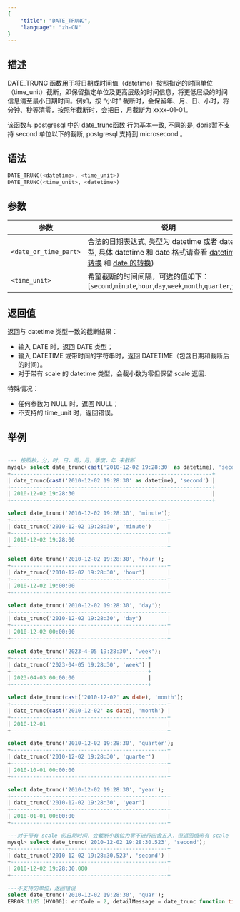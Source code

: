 ```yaml
---
{
    "title": "DATE_TRUNC",
    "language": "zh-CN"
}
---
```


## 描述

DATE_TRUNC 函数用于将日期或时间值（datetime）按照指定的时间单位（time_unit）截断，即保留指定单位及更高层级的时间信息，将更低层级的时间信息清至最小日期时间。例如，按 “小时” 截断时，会保留年、月、日、小时，将分钟、秒等清零，按照年截断时，会把日，月截断为 xxxx-01-01。

该函数与 postgresql 中的 [date_trunc函数](https://www.postgresql.org/docs/16/functions-datetime.html#FUNCTIONS-DATETIME-TRUNC) 行为基本一致, 不同的是, doris暂不支持 second 单位以下的截断, postgresql 支持到 microsecond 。

## 语法

```sql
DATE_TRUNC(<datetime>, <time_unit>)
DATE_TRUNC(<time_unit>, <datetime>)
```

## 参数

| 参数 | 说明 |
| -- | -- |
| `<date_or_time_part>` | 合法的日期表达式, 类型为 datetime 或者 date 类型, 具体 datetime 和 date 格式请查看 [datetime 的转换](../../../../../current/sql-manual/basic-element/sql-data-types/conversion/datetime-conversion) 和 [date 的转换](../../../../../current/sql-manual/basic-element/sql-data-types/conversion/date-conversion)) |
| `<time_unit>` | 希望截断的时间间隔，可选的值如下：[`second`,`minute`,`hour`,`day`,`week`,`month`,`quarter`,`year`] |

## 返回值

返回与 datetime 类型一致的截断结果：
- 输入 DATE 时，返回 DATE 类型；
- 输入 DATETIME 或带时间的字符串时，返回 DATETIME（包含日期和截断后的时间）。
- 对于带有 scale 的 datetime 类型，会截小数为零但保留 scale 返回.

特殊情况：
- 任何参数为 NULL 时，返回 NULL；
- 不支持的 time_unit 时，返回错误。

## 举例

```sql

--- 按照秒，分，时，日，周，月，季度，年 来截断
mysql> select date_trunc(cast('2010-12-02 19:28:30' as datetime), 'second');
+---------------------------------------------------------------+
| date_trunc(cast('2010-12-02 19:28:30' as datetime), 'second') |
+---------------------------------------------------------------+
| 2010-12-02 19:28:30                                           |
+---------------------------------------------------------------+

select date_trunc('2010-12-02 19:28:30', 'minute');
+-------------------------------------------------+
| date_trunc('2010-12-02 19:28:30', 'minute')     |
+-------------------------------------------------+
| 2010-12-02 19:28:00                             |
+-------------------------------------------------+

select date_trunc('2010-12-02 19:28:30', 'hour');
+-------------------------------------------------+
| date_trunc('2010-12-02 19:28:30', 'hour')       |
+-------------------------------------------------+
| 2010-12-02 19:00:00                             |
+-------------------------------------------------+

select date_trunc('2010-12-02 19:28:30', 'day');
+-------------------------------------------------+
| date_trunc('2010-12-02 19:28:30', 'day')        |
+-------------------------------------------------+
| 2010-12-02 00:00:00                             |
+-------------------------------------------------+

select date_trunc('2023-4-05 19:28:30', 'week');
+-------------------------------------------+
| date_trunc('2023-04-05 19:28:30', 'week') |
+-------------------------------------------+
| 2023-04-03 00:00:00                       |
+-------------------------------------------+

select date_trunc(cast('2010-12-02' as date), 'month');
+-------------------------------------------------+
| date_trunc(cast('2010-12-02' as date), 'month') |
+-------------------------------------------------+
| 2010-12-01                                      |
+-------------------------------------------------+

select date_trunc('2010-12-02 19:28:30', 'quarter');
+-------------------------------------------------+
| date_trunc('2010-12-02 19:28:30', 'quarter')    |
+-------------------------------------------------+
| 2010-10-01 00:00:00                             |
+-------------------------------------------------+

select date_trunc('2010-12-02 19:28:30', 'year');
+-------------------------------------------------+
| date_trunc('2010-12-02 19:28:30', 'year')       |
+-------------------------------------------------+
| 2010-01-01 00:00:00                             |
+-------------------------------------------------+

---对于带有 scale 的日期时间，会截断小数位为零不进行四舍五入，但返回值带有 scale
mysql> select date_trunc('2010-12-02 19:28:30.523', 'second');
+-------------------------------------------------+
| date_trunc('2010-12-02 19:28:30.523', 'second') |
+-------------------------------------------------+
| 2010-12-02 19:28:30.000                         |
+-------------------------------------------------+

---不支持的单位，返回错误
select date_trunc('2010-12-02 19:28:30', 'quar');
ERROR 1105 (HY000): errCode = 2, detailMessage = date_trunc function time unit param only support argument is year|quarter|month|week|day|hour|minute|second
```